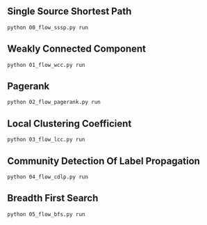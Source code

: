 ## Single Source Shortest Path

```
python 00_flow_sssp.py run
```

## Weakly Connected Component
```
python 01_flow_wcc.py run
```

## Pagerank
```
python 02_flow_pagerank.py run
```

## Local Clustering Coefficient
```
python 03_flow_lcc.py run
```

## Community Detection Of Label Propagation
```
python 04_flow_cdlp.py run
```

## Breadth First Search
```
python 05_flow_bfs.py run
```